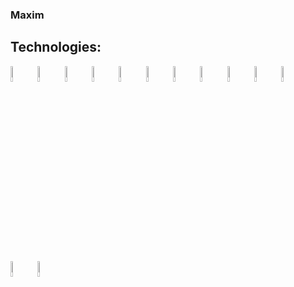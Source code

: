 ### Maxim

## Technologies:

<img align="left" alt="arch" width="8%" src="https://cdn0.iconfinder.com/data/icons/flat-round-system/512/archlinux-512.png" />

<img align="left" alt="python" width="8%" src="https://raw.githubusercontent.com/yurijserrano/Github-Profile-Readme-Logos/master/programming%20languages/python.svg" />

<img align="left" alt="bash" width="8%" src="https://raw.githubusercontent.com/yurijserrano/Github-Profile-Readme-Logos/f994c418a134b58c4aec11152f6a4a33fa89da26/programming%20languages/bash.svg" />

<img align="left" alt="docker" width="8%" src="https://raw.githubusercontent.com/yurijserrano/Github-Profile-Readme-Logos/f994c418a134b58c4aec11152f6a4a33fa89da26/cloud/docker.svg">

<img align="left" alt="c" width="8%" src="https://raw.githubusercontent.com/yurijserrano/Github-Profile-Readme-Logos/master/programming%20languages/c.svg">

<img align="left" alt="java" width="8%" src="https://raw.githubusercontent.com/yurijserrano/Github-Profile-Readme-Logos/master/programming%20languages/java.svg">

<img align="left" alt="spring" width="8%" src="https://raw.githubusercontent.com/yurijserrano/Github-Profile-Readme-Logos/master/frameworks/spring.svg">

<img align="left" alt="nodejs" width="8%" src="https://raw.githubusercontent.com/yurijserrano/Github-Profile-Readme-Logos/refs/heads/master/frameworks/nodejs.svg">

<img align="left" alt="typescript" width="8%" src="https://raw.githubusercontent.com/yurijserrano/Github-Profile-Readme-Logos/master/programming%20languages/typescript.svg">

<img align="left" alt="nest" width="8%" src="https://www.vectorlogo.zone/logos/nestjs/nestjs-icon.svg">

<img align="left" alt="react" width="8%" src="https://raw.githubusercontent.com/yurijserrano/Github-Profile-Readme-Logos/master/frameworks/react.svg">

<img align="left" alt="android" width="8%" src="https://raw.githubusercontent.com/yurijserrano/Github-Profile-Readme-Logos/master/frameworks/android.svg">

<img align="left" alt="postgresql" width="8%" src="https://raw.githubusercontent.com/yurijserrano/Github-Profile-Readme-Logos/refs/heads/master/databases/postgresql.svg">
